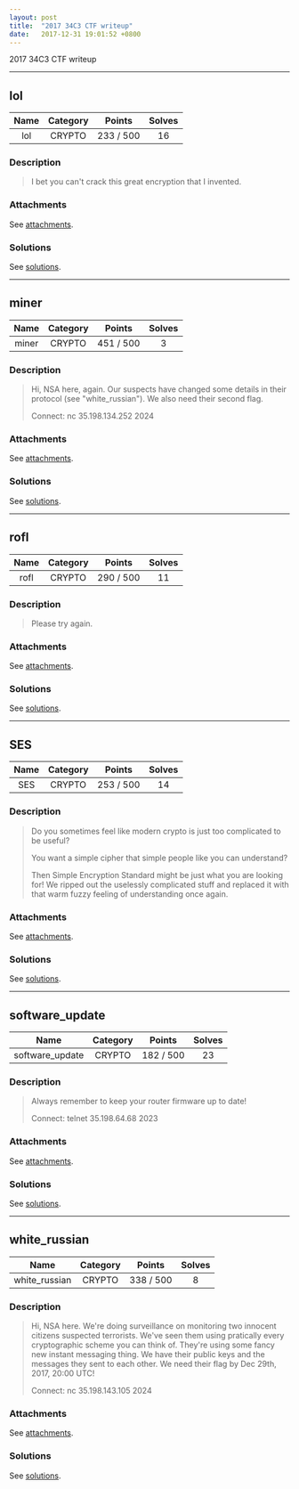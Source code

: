 ```yaml
---
layout: post
title:  "2017 34C3 CTF writeup"
date:   2017-12-31 19:01:52 +0800
---
```


2017 34C3 CTF writeup

***

## lol

|  Name  |  Category  |  Points  |  Solves  |
| :----: | :----: | :----: | :----: |
|  lol  |  CRYPTO  |  233 / 500  |  16  |

### Description
> I bet you can't crack this great encryption that I invented.

### Attachments
See [attachments](https://github.com/roadicing/ctf-writeups/tree/main/2017/34c3ctf/lol/attachments).

### Solutions
See [solutions](https://github.com/roadicing/ctf-writeups/tree/main/2017/34c3ctf/lol/solutions).

***

## miner

|  Name  |  Category  |  Points  |  Solves  |
| :----: | :----: | :----: | :----: |
|  miner  |  CRYPTO  |  451 / 500  |  3  |

### Description
> Hi, NSA here, again. Our suspects have changed some details in their protocol (see "white_russian"). We also need their second flag.
> 
> Connect: nc 35.198.134.252 2024

### Attachments
See [attachments](https://github.com/roadicing/ctf-writeups/tree/main/2017/34c3ctf/miner/attachments).

### Solutions
See [solutions](https://github.com/roadicing/ctf-writeups/tree/main/2017/34c3ctf/miner/solutions).

***

## rofl

|  Name  |  Category  |  Points  |  Solves  |
| :----: | :----: | :----: | :----: |
|  rofl  |  CRYPTO  |  290 / 500  |  11  |

### Description
> Please try again.

### Attachments
See [attachments](https://github.com/roadicing/ctf-writeups/tree/main/2017/34c3ctf/rofl/attachments).

### Solutions
See [solutions](https://github.com/roadicing/ctf-writeups/tree/main/2017/34c3ctf/rofl/solutions).

***

## SES

|  Name  |  Category  |  Points  |  Solves  |
| :----: | :----: | :----: | :----: |
|  SES  |  CRYPTO  |  253 / 500  |  14  |

### Description
> Do you sometimes feel like modern crypto is just too complicated to be useful?
> 
> You want a simple cipher that simple people like you can understand?
> 
> Then Simple Encryption Standard might be just what you are looking for! We ripped out the uselessly complicated stuff and replaced it with that warm fuzzy feeling of understanding once again.

### Attachments
See [attachments](https://github.com/roadicing/ctf-writeups/tree/main/2017/34c3ctf/ses/attachments).

### Solutions
See [solutions](https://github.com/roadicing/ctf-writeups/tree/main/2017/34c3ctf/ses/solutions).

***

## software_update

|  Name  |  Category  |  Points  |  Solves  |
| :----: | :----: | :----: | :----: |
|  software_update  |  CRYPTO  |  182 / 500  |  23  |

### Description
> Always remember to keep your router firmware up to date!
> 
> Connect: telnet 35.198.64.68 2023

### Attachments
See [attachments](https://github.com/roadicing/ctf-writeups/tree/main/2017/34c3ctf/software-update/attachments).

### Solutions
See [solutions](https://github.com/roadicing/ctf-writeups/tree/main/2017/34c3ctf/software-update/solutions).

***

## white_russian

|  Name  |  Category  |  Points  |  Solves  |
| :----: | :----: | :----: | :----: |
|  white_russian  |  CRYPTO  |  338 / 500  |  8  |

### Description
> Hi, NSA here. We're doing surveillance on monitoring two innocent citizens suspected terrorists. We've seen them using pratically every cryptographic scheme you can think of. They're using some fancy new instant messaging thing. We have their public keys and the messages they sent to each other. We need their flag by Dec 29th, 2017, 20:00 UTC!
> 
> Connect: nc 35.198.143.105 2024

### Attachments
See [attachments](https://github.com/roadicing/ctf-writeups/tree/main/2017/34c3ctf/white-russian/attachments).

### Solutions
See [solutions](https://github.com/roadicing/ctf-writeups/tree/main/2017/34c3ctf/white-russian/solutions).
